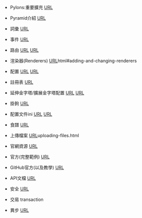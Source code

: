 
* Pylons:重要擴充
    [URL](https://github.com/Pylons)

* Pyramid介紹
    [URL](https://docs.pylonsproject.org/projects/pyramid/en/master/narr/introduction.html)

* 詞彙
    [URL](https://docs.pylonsproject.org/projects/pyramid/en/master/glossary.html#term-Zope-Component-Architecture)

* 事件
    [URL](https://docs.pylonsproject.org/projects/pyramid/en/master/api/events.html)

* 路由
    [URL](https://docs.pylonsproject.org/projects/pyramid/en/latest/narr/urldispatch.html)
    [URL](https://docs.pylonsproject.org/projects/pyramid/en/latest/narr/commandline.html#displaying-application-routes)

* 渲染器(Renderers)
    [URL](https://docs.pylonsproject.org/projects/pyramid/en/master/narr/renderers.)html#adding-and-changing-renderers

* 配置
    [URL](https://docs.pylonsproject.org/projects/pyramid/en/latest/api/config.html)
    [URL](https://docs.pylonsproject.org/projects/pyramid/en/master/narr/extconfig.html)

* 註冊表
    [URL](https://docs.pylonsproject.org/projects/pyramid/en/master/api/registry.html)

* 延伸金字塔/擴展金字塔配置
    [URL](https://trypyramid.com/extending-pyramid.html)
    [URL](https://docs.pylonsproject.org/projects/pyramid/en/master/narr/extconfig.html)

* 掛鉤
    [URL](https://docs.pylonsproject.org/projects/pyramid/en/master/narr/hooks.html)

* 配置文件ini
    [URL](https://docs.pylonsproject.org/projects/pyramid/en/master/narr/paste.html)
    [URL](https://docs.pylonsproject.org/projects/pyramid/en/master/narr/environment.html)

* 食譜
    [URL](https://docs.pylonsproject.org/projects/pyramid-cookbook/en/latest/index.html)

* 上傳檔案
    [URL](https://docs.pylonsproject.org/projects/pyramid-cookbook/en/latest/static_assets/)uploading-files.html

* 官網資源
    [URL](https://trypyramid.com/documentation.html)

* 官方(完整範例)
    [URL](https://docs.pylonsproject.org/projects/pyramid-tutorials/en/latest/)

* GitHub官方(以及教學)
    [URL](https://github.com/Pylons/pyramid/tree/master/docs)

* API文檔
    [URL](https://docs.pylonsproject.org/projects/pyramid/en/2.0-branch/api/index.html)

* 安全
    [URL](https://docs.pylonsproject.org/projects/pyramid/en/master/narr/security.html)

* 交易
    transaction

* 異步    [URL](https://docs.pylonsproject.org/projects/pyramid-cookbook/en/latest/deployment/asgi.html)